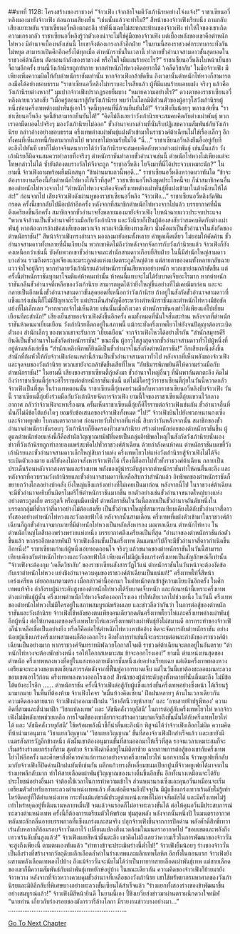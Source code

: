 ##บทที่ 1128: โครงสร้างของราชวงศ์
“จ้าวเฟิง เจ้ากล้าโจมตีวังเก้านิรยอย่างโจ่งแจ้ง!”
ราชาเซียนอวี่หลิงมองมายังจ้าวเฟิง ก่อนถามเสียงเย็น
“เช่นนั้นแล้วจะทำไม?”
สีหน้าของจ้าวเฟิงเรียบนิ่ง ถามกลับเสียงเยาะหยัน
ราชาเซียนอวี่หลิงตกตะลึง ท่าทีนิ่งเฉยไม่สะทกสะท้านของจ้าวเฟิง ทำให้ใจของเขาเกิดความเกรงกลัว
ราชาเซียนอวี่หลิงรู้ว่าตัวเองน่าจะไม่ใช่คู่มือของจ้าวเฟิง แต่เบื้องหลังของเขาคือตำหนักไท่หวง มีอำนาจเบื้องหลังเช่นนี้ ไยเขาจึงต้องเกรงกลัวอีกฝ่าย
“ในยามนี้สองราชวงศ์กระทบกระทั่งกันไม่หยุด สามารถเปิดศึกอีกครั้งได้ทุกเมื่อ ตำหนักราชันในเวลานี้ ทำลายขั้วอำนาจสามดาวขั้นสุดยอดในราชวงศ์ต้าเฉียน ตัดทอนกำลังของราชวงศ์ หรือในใจมีแผนร้ายอะไร?”
ราชาเซียนอวี่หลิงใบหน้าเย็นชา จี้ถามอีกครั้ง
ยามนี้วังเก้านิรยถูกทำลาย หากตำหนักไท่หวงคิดอยากได้ ‘เคล็ดวิชาลับ’ ในมือจ้าวเฟิง มีเพียงเพิ่มความผิดให้กับตำหนักราชันเท่านั้น
หากจ้าวเฟิงกล้าขัดขืน ถึงเวลานั้นตำหนักไท่หวงก็สามารถลงมือได้อย่างชอบธรรม
“ราชาเซียนอวี่หลิงไม่ทราบอะไรเสียแล้ว ผู้ที่มีแผนร้ายแอบแฝง จริงๆ แล้วคือวังเก้านิรยต่างหาก!”
มุมปากจ้าวเฟิงปรากฏรอยยิ้มบาง
“หมายความอย่างไร?”
ดวงตาของราชาเซียนอวี่หลิงฉายแววสงสัย
“เมื่อครู่ตอนเราสู้กับวังเก้านิรย พบว่าในโลกมิติส่วนตัวของผู้อาวุโสวังเก้านิรยผู้หนึ่งซ่อนครึ่งเทพต่างเผ่าพันธุ์เอาไว้ จุดนี้ทุกคนที่นี่ล้วนยืนยันได้!”
จ้าวเฟิงยิ้มน้อยๆ พลางเอ่ยขึ้น
“ราชาเซียนอวี่หลิง จุดนี้ข้าสามารถยืนยันได้!”
“คิดไม่ถึงเลยว่าวังเก้านิรยจะสมคบคิดกับต่างเผ่าพันธุ์ พวกเราตามืดบอดไปจริงๆ มองวังเก้านิรยไม่ออก”
ขั้วอำนาจบางส่วนที่นั่นรีบปฏิเสธความสัมพันธ์กับวังเก้านิรย กล่าวอ้างอย่างชอบธรรม
ครึ่งเทพต่างเผ่าพันธุ์แฝงตัวเข้ามาในราชวงศ์ต้าเฉียนไม่ใช่เรื่องเล็กๆ อีกทั้งคนที่เห็นภาพนี้กับตามากเกินไป พวกเขาไม่ยอมรับไม่ได้
“นี่…”
ราชาเซียนอวี่หลิงยืนอึ้งอยู่กับที่ ตะลึงไปทันที
เขาก็ไม่อาจจินตนาการได้ว่าวังเก้านิรยจะสมคบคิดกับพวกต่างเผ่าพันธุ์
เช่นนั้นแล้ว วังเก้านิรยก็ผิดจนสมควรทำลายทิ้งจริงๆ ตำหนักราชันทำลายขั้วอำนาจเช่นนี้ ตำหนักไท่หวงไม่เพียงแต่จะโทษกล่าวไม่ได้ ซ้ำยังต้องตบรางวัลให้จึงจะถูก
“ราชาอวี่หลิง ไยจึงมาที่นี่ได้ประจวบเหมาะนัก?”
ในยามนี้ จ้าวเฟิงถามพร้อมยิ้มนึกสนุก
“ข้าผ่านมาแถวนี้พอดี…”
ราชาเซียนอวี่หลิงหวาดผวาทันใด
“ข้าจะต้องรายงานเรื่องนี้กับตำหนักไท่หวงให้เร็วที่สุด!”
ราชาเซียนอวี่หลิงพูดประโยคนี้จบ ก็นำสมาชิกคนอื่นของตำหนักไท่หวงจากไป
“ตำหนักไท่หวงจะต้องจับครึ่งเทพต่างเผ่าพันธุ์ที่แฝงเข้ามาในต้าเฉียนให้ได้ล่ะ!”
ก่อนจากไป เสียงจ้าวเฟิงดังผ่านหูของราชาเซียนอวี่หลิง
“จ้าวเฟิง…”
ราชาเซียนอวี่หลิงกัดฟันกรอด
ครั้งนี้เขากลับไปมือเปล่าอีกครั้ง
หลังจากที่สมาชิกตำหนักไท่หวงจากไปแล้ว บรรยากาศที่นั่นตึงเครียดขึ้นอีกครั้ง
สมาชิกจากขั้วอำนาจทั้งหลายมองมายังจ้าวเฟิง ใบหน้าฉายแววประจบประแจง
“พวกเจ้าล้วนเป็นขั้วอำนาจที่ร่วมมือกับวังเก้านิรย และวังนิรยก็เป็นผู้ต้องสงสัยว่าสมคบคิดกับต่างเผ่าพันธุ์ หากต้องการล้างข้อสงสัยของพวกเจ้า พวกเจ้ามีเพียงทางเดียว นั่นคือมาเป็นขั้วอำนาจในสังกัดของตำหนักราชัน!”
สีหน้าจ้าวเฟิงทรงอำนาจ มองลงมายังคนทั้งหลาย คำพูดเด็ดเดี่ยว ไม่ยอมให้คัดค้าน
ขั้วอำนาจสามดาวทั้งหลายที่นั่นเงียบงัน พวกเขาคิดไม่ถึงว่าหลังจากจัดการกับวังเก้านิรยแล้ว จ้าวเฟิงก็ยังคงเหนือกว่าเช่นนี้ บังคับพวกเขาขั้วอำนาจและสำนักสามดาวเกือบยี่สิบฝ่าย ในนี้มีสำนักใหญ่สามดาวบางส่วน รวมถึงตระกูลเจียงและตระกูลต่งแห่งแปดตระกูลใหญ่ด้วย
แต่สายตาของคนทั้งหลายกลับฉายแววจำใจอยู่ลึกๆ
หากทำลายวังเก้านิรยแล้วตำหนักราชันเสียหายอย่างหนัก พวกเขาย่อมกล้าขัดขืน
แต่ครั้งนี้ตำหนักราชันบุกมาโจมตีแค่ห้าคนเท่านั้น ห้าคนนี้แทบจะไม่ได้รับบาดเจ็บอะไรมาก หากตำหนักราชันกลืนขั้วอำนาจที่เหลือของวังเก้านิรย สามารถพูดได้ว่ายิ่งใหญ่ขึ้นอย่างที่ไม่เคยมีมาก่อน และจะกลายเป็นอีกหนึ่งขั้วอำนาจสามดาวขั้นสุดยอดที่เหนือกว่าวังเก้านิรย
ถ้าอยู่ในสังกัดขั้วอำนาจสามดาวที่แข็งแกร่งเช่นนี้ก็ไม่มีปัญหาอะไร แต่ประเด็นสำคัญคือระหว่างตำหนักราชันและตำหนักไท่หวงมีข้อขัดแย้งที่ไม่เล็กเลย
“หากพวกเจ้าไม่เห็นด้วย เช่นนั้นเมื่อถึงเวลา ตำหนักราชันคงทำได้เพียงแค่ไปเยี่ยมเยือนทีละสำนัก!”
เสียงเย็นชาของจ้าวเฟิงดังขึ้นอีกครั้ง
คนทั้งหมดที่นั่นใจสั่นสะท้าน
หลังจากที่ตำหนักราชันห้าคนมาเยี่ยมเยือน วังเก้านิรยก็ตกอยู่ในสภาพนี้ แม้กระทั่งครึ่งเทพโยวไห่ยังจนปัญญาต้องระเบิดตัวเอง สำนักเล็กๆ ของพวกเขาจะรับการ ‘เยี่ยมเยือน’ จากจ้าวเฟิงไหวได้อย่างไรกัน
“สำนักสมุทรคีรียินดีเป็นขั้วอำนาจในสังกัดตำหนักราชัน!”
ขณะนั้น ผู้อาวุโสสูงสุดจากขั้วอำนาจสามดาวทั่วไปผู้หนึ่งที่อยู่ด้านหลังเอ่ยขึ้น
“สำนักเพลิงพิภพก็ยินดีเป็นขั้วอำนาจในสังกัดตำหนักราชัน!”
อีกเสียงหนึ่งดังขึ้น
สำนักที่ก้มหัวให้กับจ้าวเฟิงก่อนเหล่านี้ล้วนเป็นขั้วอำนาจสามดาวทั่วไป
หลังจากที่เห็นพลังของจ้าวเฟิงและจุดจบของวังเก้านิรย พวกเขายังจะกล้าขัดขืนเสียที่ไหน
“ลัทธิมารพิภพยินดีให้ความร่วมมือกับตำหนักราชัน!”
ในยามนี้ เสียงของราชาเซียนตี้กุ่ยดังมา
ขั้วอำนาจใหญ่อื่นๆ ที่นั่นพากันตกตะลึง คิดไม่ถึงว่าราชาเซียนตี้กุ่ยจะศิโรราบต่อตำหนักราชันเช่นนี้
แต่ไม่มีใครรู้ว่าราชาเซียนตี้กุ่ยในวันนี้หวาดกลัวจ้าวเฟิงเป็นที่สุด
ในร่างเทพตอนนั้น ราชาเซียนตี้กุ่ยเคยร่วมมือกับพวกราชาเซียนอวี่หลิงบีบจ้าวเฟิง
วันนี้ ราชาเซียนตี้กุ่ยยิ่งร่วมมือกับวังเก้านิรยจัดการจ้าวเฟิง
ยามนี้ใจของราชาเซียนตี้กุ่ยแขวนไว้กลางอากาศ กลัวว่าจ้าวเฟิงจะหาเรื่องตน
ครั้นเห็นราชาเซียนตี้กุ่ยก็ศิโรราบต่อจ้าวเฟิงเช่นกัน ขั้วอำนาจอื่นที่นั่นก็ไม่มีข้อโต้แย้งใดๆ ยอมรับข้อเสนอของจ้าวเฟิงทั้งหมด
“ไป!”
จ้าวเฟิงบินไปยังพวกหนานกงเซิ่งและจ้าวหยูเฟย โบกมนตราอากาศ ก่อนหายวับไปจากที่แห่งนี้
สิบกว่าวันหลังจากนั้น สมาชิกของขั้วอำนาจตำหนักราชันรอบๆ วังเก้านิรยก็ยึดครองทิวเขาเก้านิรย สร้างตำหนักย่อยของตำหนักราชันขึ้น ผู้ดูแลตำหนักย่อยแห่งนี้ก็คือสำนักวิญญาณทมิฬที่เคยเป็นกลุ่มอิทธิพลใหญ่ในสังกัดวังเก้านิรยนั่นเอง
ข่าวที่วังเก้านิรยถูกทำลายลงแพร่สะพัดไปทั่วราชวงศ์ต้าเฉียน
ด้วยกำลังคนห้าคน ตำหนักราชันบดขยี้วังเก้านิรยและขั้วอำนาจสามดาวเล็กใหญ่สิบกว่าแห่ง ครึ่งเทพโยวไห่แห่งวังเก้านิรยสู้จ้าวเฟิงไม่ได้จึงระเบิดตัวเองตาย แต่ก็ยังคงไม่อาจสังหารจ้าวเฟิงได้
เรื่องนี้ฮือฮาไปทั่วทั้งราชวงศ์ต้าเฉียน กลายเป็นประเด็นร้อนหลังจากสงครามและร่างเทพ
พลังของผู้นำระดับสูงจากตำหนักราชันทำให้คนตื่นตะลึง และหลังจากที่ควบรวมวังเก้านิรยและขั้วอำนาจสามดาวที่เหลือสิบกว่าสำนักแล้ว อิทธิพลของตำหนักราชันก็ขยายกว้างไกลอย่างบ้าคลั่ง ยิ่งใหญ่แข็งแกร่งอย่างที่ไม่เคยเป็นมาก่อน
หลังจากนี้ไป ในราชวงศ์ต้าเฉียนจะมีขั้วอำนาจหยิบยื่นมิตรไมตรีให้ตำหนักราชันมากขึ้น ยกตัวอย่างเช่นขั้วอำนาจขนาดใหญ่บางแห่งอย่างตระกูลเถี่ย ตระกูลจี หรือมุมมืดทมิฬ
ตำหนักราชันในวันนี้กลายเป็นขั้วอำนาจอันดับหนึ่งในบรรดากลุ่มที่ต่ำกว่าสี่ดาวอย่างไม่ต้องสงสัย เป็นขั้วอำนาจใหญ่ที่สามารถเทียบเคียงได้กับขั้วอำนาจสี่ดาวทั้งสองอย่างตำหนักไท่หวงและวังลอยฟ้าได้
หลังจากนั้นสามเดือน ครึ่งเทพที่แฝงตัวเข้ามาในราชวงศ์ต้าเฉียนก็ถูกขั้วอำนาจมากมายที่มีตำหนักไท่หวงเป็นหลักสังหารลง
มณฑลเฉียน ตำหนักไท่หวง
ในตำหนักใหญ่โตสีทองพร่างพรายแห่งหนึ่ง บรรยากาศตึงเครียดเป็นที่สุด
“อำนาจของตำหนักราชันก่อตัวขึ้นแล้ว หากรออีกหลายพันปี จ้าวเฟิงเลื่อนขั้นเป็นครึ่งเทพ ดินแดนทวีปก็จะมีขั้วอำนาจสี่ดาวกำเนิดขึ้นอีกหนึ่ง!”
ราชาเซียนเก่าแก่ผู้หนึ่งเอ่ยทอดถอนใจ
จริงๆ แล้วขนาดของตำหนักราชันในวันนี้สามารถเทียบเคียงกับตำหนักไท่หวงและวังลอยฟ้าได้ เพียงแค่ไม่มีผู้แข็งแกร่งครึ่งเทพเป็นสัญลักษณ์ก็เท่านั้น
“จ้าวเฟิงจะต้องกุม ‘เคล็ดวิชาลับ’ ของราชาเซียนสังสารวัฏไว้แน่ ตำหนักราชันในวันหน้าจะต้องงัดข้อกับเราตำหนักไท่หวง แย่งชิงอำนาจควบคุมของราชวงศ์ต้าเฉียนเป็นแน่แท้!”
ครึ่งเทพไท่จี๋สีหน้าเคร่งเครียด เอ่ยออกมาตามตรง
เมื่อกล่าวคำนี้ออกมา ในตำหนักตกเข้าสู่ความเงียบงันอีกครั้ง
ในศึกเทพแท้จริง กำลังรบผู้นำระดับสูงของตำหนักไท่หวงได้รับบาดเจ็บหนัก และก่อนหน้านี้เพราะครึ่งเทพต่างเผ่าพันธุ์ผู้นั้น ครึ่งเทพตำหนักไท่หวงจึงต้องออกโรงเอง ทำให้เสียเวลาไปช่วงหนึ่ง
ในวันนี้ ครึ่งเทพของตำหนักไท่หวงไม่มีใครอยู่ในสภาพสมบูรณ์พร้อมเลย
และข่าวลือว่ากันว่า ในการต่อสู้ของตำหนักราชันและวังเก้านิรย จ้าวเฟิงใช้พลังของตนเพียงคนเดียวกดดันครึ่งเทพโยวไห่และครึ่งเทพต่างเผ่าพันธุ์อีกผู้หนึ่ง ต่อให้บาดแผลของครึ่งเทพโยวไห่และครึ่งเทพต่างเผ่าพันธุ์ยังไม่สมานดี การกระทำของจ้าวเฟิงก็น่าเหลือเชื่อเป็นอย่างยิ่ง
หรือก็คือต่อให้ตำหนักไท่หวงหาข้ออ้าง คิดจะจัดการกับตำหนักราชัน อย่างน้อยผู้แข็งแกร่งครึ่งเทพสามคนก็ต้องออกโรง
อีกทั้งการทำเช่นนี้จะกระทบต่อพละกำลังของราชวงศ์ต้าเฉียนเป็นอย่างมาก หากราชวงศ์จันทราทมิฬฉวยโอกาสโจมตี ราชวงศ์ต้าเฉียนจะตกอยู่ในอันตราย
“ตำหนักไท่หวงจะต้องพักช่วงหนึ่ง รอให้โอกาสเหมาะสม ข้าจะออกโรงเอง!”
ยามนี้ ตำแหน่งบนสุดของตำหนัก ครึ่งเทพหลงหวงที่อยู่ในแสงทองลายมังกรชั้นหนึ่งเอ่ยอย่างเรียบเฉย
แต่เดิมครึ่งเทพหลงหวงเตรียมจะทะลวงขอบเขตเซียนสวรรค์หลังจากที่ฟื้นฟูอาการบาดเจ็บ แต่ในวันนี้เขาต้องชะลอแผนทะลวงขอบเขตเอาไว้ก่อน
ครึ่งเทพหลงหวงออกโรงเอง!
สีหน้าของผู้นำระดับสูงทั้งหลายที่นั่นตื่นตะลึง ไม่มีข้อโต้แย้งอะไรอีก
……
ตำหนักราชัน
ครั้งนี้จ้าวเฟิงต่อสู้กับผู้แข็งแกร่งขั้นครึ่งเทพอย่างซึ่งหน้า ได้เรียนรู้มามากมาย
ในพื้นที่ต้องห้าม จ้าวเฟิงโคจร ‘หมื่นห้วงคิดเซียน’ ฝึกฝนหลายๆ ด้านในเวลาเดียวกัน
ความคิดสองสายแรก จ้าวเฟิงนำออกมาฝึกฝน ‘วิชาอัสนีวายุห้าสาย’ และ ‘กายสายฟ้าปฐพีทอง’
ความคิดที่สามและสี่นำมาฝึก ‘วิชาแปลงเทพ’ และ ‘ดัชนีคลั่งวายุอัสนี’
ในการต่อสู้กับครึ่งเทพโยวไห่ หากจ้าวเฟิงไม่มีพลังเทพช่วยเหลือ การโจมตีของเขาก็ยากจะสร้างความบาดเจ็บถึงขั้นนั้นให้กับครึ่งเทพโยวไห่ได้
และ ‘ดัชนีคลั่งวายุอัสนี’ ใช้พร้อมพลังนิ้วชี้ก็น่าตื่นตะลึงนัก พิสูจน์ได้ว่าจ้าวเฟิงเลือกไม่ผิด
ความคิดที่ห้านำมาอนุมาน ‘วิชาแยกวิญญาณ’
‘วิชาแยกวิญญาณ’ ขั้นที่สองจ้าวเฟิงฝึกสำเร็จแล้ว และเขายังมีเนตรสังสารวัฏอีกข้างหนึ่ง ดังนั้นเขาต้องอนุมานขั้นที่สามออกมาให้เร็วที่สุด รอจนเวลาเหมาะสมก็จะเริ่มสร้างร่างแยกร่างที่สาม
สุดท้าย จ้าวเฟิงดำดิ่งอยู่ในมิติตาซ้าย ฉายภาพการต่อสู้ของเขากับครึ่งเทพโย่วไห่อีกครั้ง และศึกษาสิ่งที่ควรค่าแก่การเอาอย่างจากครึ่งเทพโยวไห่
นอกจากนั้น จ้าวหยูเฟยที่กลับมากับจ้าวเฟิงก็ปิดด่านฝึกฝนทันทีเช่นกัน
ผลึกแก้วทรงสี่เหลี่ยมขนมเปียกปูนที่จ้าวหยูเฟยได้มาจากในร่างเทพลึกลับมาก ทำให้สายเลือดเผ่าพันธุ์วิญญาณของนางตื่นขึ้นอีกขั้น
อีกทั้งนางเหมือนจะได้รับประโยชน์อย่างอื่นมา จำต้องใช้เวลาในการทำความเข้าใจ
ส่วนหนานกงเซิ่งและคุนอวิ๋นเหมือนจะเริ่มเตรียมตัวสำหรับการทะลวงตำแหน่งเทพแล้ว
ตั้งแต่อดีตจนถึงปัจจุบัน มีผู้แข็งแกร่งเทวาเร้นลับไม่รู้เท่าไหร่ติดอยู่ที่ใต้ตำแหน่งเทพ กระทั่งแม้แต่ธรณีประตูตำแหน่งเทพก็ไม่อาจสัมผัสได้ และมีครึ่งเทพไม่รู้เท่าไหร่หยุดอยู่ที่เดิมนานหลายหมื่นปี จนแล้วจนรอดก็ไม่อาจทะลวงขั้นได้
ต่อให้คุนอวิ๋นมีประสบการณ์ทะลวงตำแหน่งเทพ ครั้งนี้ก็ต้องการเตรียมตัวให้พร้อม ทุ่มสุดพลัง
หลังจากนั้นหนึ่งปี
ในมนตราอากาศพลันทะลักกลิ่นอายบรรพกาลที่แข็งแกร่งและสมจริง ปลุกจ้าวเฟิงขึ้นจากการปิดด่าน
พลังศักดิ์สิทธิ์เทวาเร้นลับหลากสีล้อมรอบจ้าววั่นเอาไว้ เปลี่ยนแปลงสิ่งแวดล้อมในมนตราอากาศไป
“ขอบเขตและพลังถึงเทวาเร้นลับชั้นสูงแล้ว!”
จ้าวเฟิงเผยสีหน้าตื่นตะลึง
เขาคิดไม่ถึงเลยว่าความเร็วในการพัฒนาของจ้าววั่นจะสูงถึงเพียงนี้ ตามตนเองทันแล้ว
“ท่าทางข้าจะประเมินร่างนี้ต่ำไป!”
จ้าวเฟิงยิ้มน้อยๆ
ร่างของจ้าววั่นเป็นถึงร่างที่สร้างจากวัตถุดิบผลึกเลือดล้ำค่าในร่างเทพและผลึกเทพโลหิต อีกทั้งในตอนแรก จ้าวเฟิงยังผสานพลังเลือดเทพลงไปบ้าง
ถึงแม้จ้าววั่นจะนับไม่ได้ว่าเป็นทายาทสายเลือดเผ่าพันธุ์เทพ แต่สายเลือดของเขาก็มีความสัมพันธ์กับเผ่าพันธุ์เทพยักษ์อยู่บ้าง
ในขณะเดียวกัน ความคิดของจ้าวเฟิงก็ย้ายมายังจ้าวหวาง
หลังจากที่จ้าวหวางควบคุมขั้วอำนาจที่เหลือของวังเก้านิรย เขาใช้ทรัพยากรมหาศาลของวังเก้านิรยและมิติลึกลับที่พิเศษบางอย่างทะลวงขั้นเซียนได้สำเร็จแล้ว
“ร่างแยกทั้งสองร่างของข้าพัฒนาขึ้นอย่างสมบูรณ์แล้ว!”
จ้าวเฟิงมีสีหน้ายินดี
ในยามนี้เอง ปี้ชิงเยวี่ยส่งข่าวมาผ่านตราผนึกดวงใจทมิฬ
“นายท่าน เกี่ยวกับร่องรอยของมังกรวารีล้างโลกา มีรายงานข่าวบางอย่างมา…”
………………………………………………………...


[Go To Next Chapter]( ./366.md)